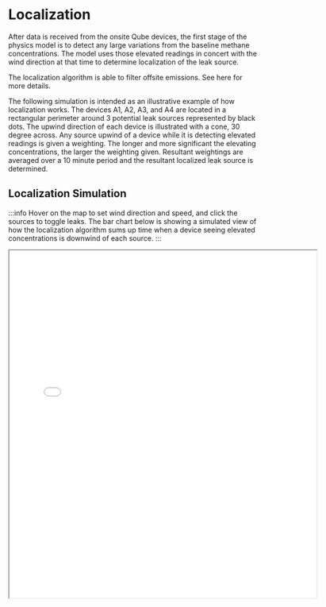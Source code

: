 # Localization

After data is received from the onsite Qube devices, the first stage of the physics model is to detect any large variations from the baseline methane concentrations. The model uses those elevated readings in concert with the wind direction at that time to determine localization of the leak source.

The localization algorithm is able to filter offsite emissions. See here for more details.

The following simulation is intended as an illustrative example of how localization works. The devices A1, A2, A3, and A4 are located in a rectangular perimeter around 3 potential leak sources represented by black dots. The upwind direction of each device is illustrated with a cone, 30 degree across. Any source upwind of a device while it is detecting elevated readings is given a weighting. The longer and more significant the elevating concentrations, the larger the weighting given. Resultant weightings are averaged over a 10 minute period and the resultant localized leak source is determined.

## Localization Simulation

:::info
Hover on the map to set wind direction and speed, and click the sources to toggle leaks. The bar chart below is showing a simulated view of how the localization algorithm sums up time when a device seeing elevated concentrations is downwind of each source.
:::

<iframe src="/html/localization.html" width="620" height="700"></iframe>
